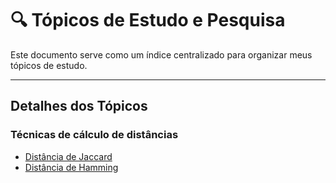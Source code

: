 # 🔍 Tópicos de Estudo e Pesquisa

Este documento serve como um índice centralizado para organizar meus tópicos de estudo.

---

## Detalhes dos Tópicos

### Técnicas de cálculo de distâncias
- [Distância de Jaccard](doutorado/distancia_jaccard.md)
- [Distância de Hamming](doutorado/distancia_hamming.md)
